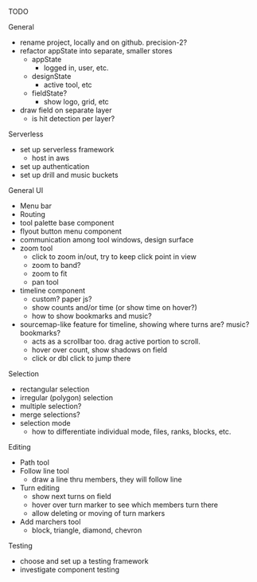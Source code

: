 TODO

General
* rename project, locally and on github.  precision-2?
* refactor appState into separate, smaller stores
    * appState
        * logged in, user, etc.
    * designState
        * active tool, etc
    * fieldState?
        * show logo, grid, etc
* draw field on separate layer
    * is hit detection per layer?

Serverless
* set up serverless framework
    * host in aws
* set up authentication
* set up drill and music buckets

General UI
* Menu bar
* Routing
* tool palette base component
* flyout button menu component
* communication among tool windows, design surface
* zoom tool
    * click to zoom in/out, try to keep click point in view
    * zoom to band?
    * zoom to fit
    * pan tool
* timeline component
    * custom? paper js? 
    * show counts and/or time (or show time on hover?)
    * how to show bookmarks and music?
* sourcemap-like feature for timeline, showing where turns are? music? bookmarks?
    * acts as a scrollbar too. drag active portion to scroll.
    * hover over count, show shadows on field
    * click or dbl click to jump there

Selection
* rectangular selection
* irregular (polygon) selection
* multiple selection?
* merge selections?
* selection mode
    * how to differentiate individual mode, files, ranks, blocks, etc.

Editing
* Path tool
* Follow line tool 
    * draw a line thru members, they will follow line
* Turn editing 
    * show next turns on field
    * hover over turn marker to see which members turn there
    * allow deleting or moving of turn markers
* Add marchers tool
    * block, triangle, diamond, chevron

Testing
* choose and set up a testing framework
* investigate component testing